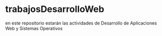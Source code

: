 # trabajosDesarrolloWeb
en este repositorio estarán las actividades de Desarrollo de Aplicaciones Web y Sistemas Operativos
